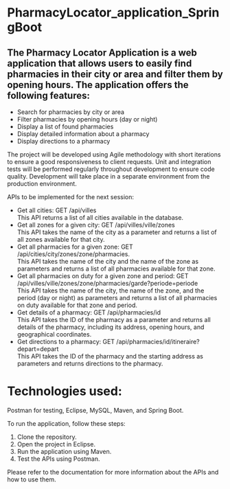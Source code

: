 # PharmacyLocator_application_SpringBoot 

## The Pharmacy Locator Application is a web application that allows users to easily find pharmacies in their city or area and filter them by opening hours. The application offers the following features:

- Search for pharmacies by city or area
- Filter pharmacies by opening hours (day or night)
- Display a list of found pharmacies
- Display detailed information about a pharmacy
- Display directions to a pharmacy

The project will be developed using Agile methodology with short iterations to ensure a good responsiveness to client requests. Unit and integration tests will be performed regularly throughout development to ensure code quality. Development will take place in a separate environment from the production environment.

APIs to be implemented for the next session:

- Get all cities:  GET /api/villes    
This API returns a list of all cities available in the database.
- Get all zones for a given city:
GET /api/villes/ville/zones   
This API takes the name of the city as a parameter and returns a list of all zones available for that city.
- Get all pharmacies for a given zone: GET /api/cities/city/zones/zone/pharmacies.  
This API takes the name of the city and the name of the zone as parameters and returns a list of all pharmacies available for that zone.  
- Get all pharmacies on duty for a given zone and period:
 GET /api/villes/ville/zones/zone/pharmacies/garde?periode=periode    
This API takes the name of the city, the name of the zone, and the period (day or night) as parameters and returns a list of all pharmacies on duty available for that zone and period.  
- Get details of a pharmacy:
 GET /api/pharmacies/id   
This API takes the ID of the pharmacy as a parameter and returns all details of the pharmacy, including its address, opening hours, and geographical coordinates.  
- Get directions to a pharmacy:
 GET /api/pharmacies/id/itineraire?depart=depart    
This API takes the ID of the pharmacy and the starting address as parameters and returns directions to the pharmacy.
# Technologies used:  
Postman for testing, Eclipse, MySQL, Maven, and Spring Boot.

To run the application, follow these steps:

1. Clone the repository.
2. Open the project in Eclipse.
3. Run the application using Maven.
4. Test the APIs using Postman.  


Please refer to the documentation for more information about the APIs and how to use them.
